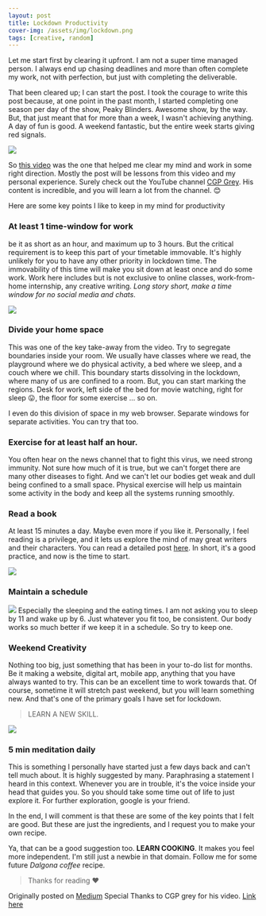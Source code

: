 ```yaml
---
layout: post
title: Lockdown Productivity
cover-img: /assets/img/lockdown.png
tags: [creative, random]
---
```


Let me start first by clearing it upfront. I am not a super time managed person. 
I always end up chasing deadlines and more than often complete my work, not with perfection, 
but just with completing the deliverable. 

That been cleared up; I can start the post. 
I took the courage to write this post because, at one point in the past month, 
I started completing one season per day of the show, Peaky Blinders. Awesome show, by the way. 
But, that just meant that for more than a week, I wasn't achieving anything. A day of fun is good. 
A weekend fantastic, but the entire week starts giving red signals.

![](https://cdn-images-1.medium.com/max/1000/1*su_kkHHO7kzaWj698rZ4kw.png)

So [this video](https://www.youtube.com/watch?v=snAhsXyO3Ck) was the one that helped me clear my mind and work in some 
right direction. Mostly the post will be lessons from this video and 
my personal experience. Surely check out the YouTube channel [CGP Grey](https://www.youtube.com/channel/UC2C_jShtL725hvbm1arSV9w). 
His content is incredible, and you will learn a lot from the channel. 😊

Here are some key points I like to keep in my mind for productivity

### At least 1 time-window for work
be it as short as an hour, and maximum up to 3 hours. But the critical requirement is to keep this part of your timetable immovable. It's highly unlikely for you to have any other priority in lockdown time. The immovability of this time will make you sit down at least once and do some work. Work here includes but is not exclusive to online classes, work-from-home internship, any creative writing. 
*Long story short, make a time window for no social media and chats*.

![](https://cdn-images-1.medium.com/max/1000/1*u504_yUgjtZ_mVDEIt_nZQ.png)

### Divide your home space
This was one of the key take-away from the video. Try to segregate boundaries inside your room. We usually have classes where we read, the playground where we do physical activity, a bed where we sleep, and a couch where we chill. 
This boundary starts dissolving in the lockdown, where many of us are confined to a room. 
But, you can start marking the regions. Desk for work, left side of the bed for movie watching, right for sleep 😛, 
the floor for some exercise … so on. 

I even do this division of space in my web browser. Separate windows for separate activities. You can try that too.

### Exercise for at least half an hour.
You often hear on the news channel that to fight this virus, we need strong immunity. Not sure how much of it is true, but we can't forget there are many other diseases to fight. And we can't let our bodies get weak and dull being confined to a small space. Physical exercise will help us maintain some activity in the body and keep all the systems running smoothly.

### Read a book
At least 15 minutes a day. Maybe even more if you like it. Personally, I feel reading is a privilege, and it lets us explore the mind of may great writers and their characters. You can read a detailed post [here](https://www.renaissance.com/2018/01/23/blog-magic-15-minutes-reading-practice-reading-growth/). In short, it's a good practice, and now is the time to start.

![](https://cdn-images-1.medium.com/max/1000/1*jze_0U51SMsWtszTag5rWg.png)

### Maintain a schedule
![](https://cdn-images-1.medium.com/max/1000/1*f03a3m0WzKKbC4OQxS3XrQ.png)
Especially the sleeping and the eating times. I am not asking you to sleep by 11 and wake up by 6. Just whatever you fit too, be consistent. Our body works so much better if we keep it in a schedule. So try to keep one.

### Weekend Creativity
Nothing too big, just something that has been in your to-do list for months. Be it making a website, digital art, mobile app, anything that you have always wanted to try. This can be an excellent time to work towards that. Of course, sometime it will stretch past weekend, but you will learn something new. And that's one of the primary goals I have set for lockdown.

> LEARN A NEW SKILL.

![](https://cdn-images-1.medium.com/max/1000/1*hIQ-HTqEZPkHFPhoNsrgXw.png)

### 5 min meditation daily
This is something I personally have started just a few days back and can't tell much about. It is highly suggested by many. Paraphrasing a statement I heard in this context. Whenever you are in trouble, it's the voice inside your head that guides you. So you should take some time out of life to just explore it. For further exploration, google is your friend.

In the end, I will comment is that these are some of the key points that I felt are good. But these are just the ingredients, and I request you to make your own recipe.

Ya, that can be a good suggestion too. **LEARN COOKING**. It makes you feel more independent. I'm still just a newbie in that domain. Follow me for some future *Dalgona coffee* recipe.

> Thanks for reading ❤

Originally posted on [Medium](https://medium.com/@rupeshkumar_9557/lockdown-productivity-eee03778b78f)
Special Thanks to CGP grey for his video. [Link here](https://www.youtube.com/watch?v=snAhsXyO3Ck)

